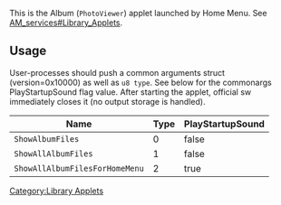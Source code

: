 This is the Album (`PhotoViewer`) applet launched by Home Menu. See
[AM\_services\#Library\_Applets](AM%20services#Library%20Applets.md##Library_Applets "wikilink").

## Usage

User-processes should push a common arguments struct (version=0x10000)
as well as `u8 type`. See below for the commonargs PlayStartupSound flag
value. After starting the applet, official sw immediately closes it (no
output storage is handled).

| Name                           | Type | PlayStartupSound |
| ------------------------------ | ---- | ---------------- |
| `ShowAlbumFiles`               | 0    | false            |
| `ShowAllAlbumFiles`            | 1    | false            |
| `ShowAllAlbumFilesForHomeMenu` | 2    | true             |

[Category:Library Applets](Category:Library_Applets "wikilink")
